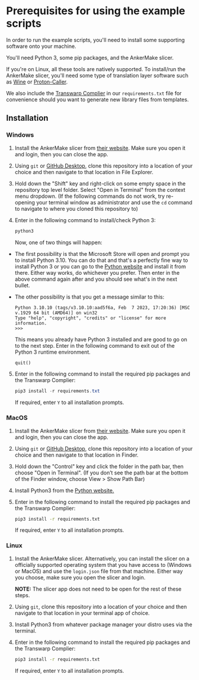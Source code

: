 # Prerequisites for using the example scripts

In order to run the example scripts, you'll need to install some supporting software onto your machine. 

You'll need Python 3, some pip packages, and the AnkerMake slicer. 

If you're on Linux, all these tools are natively supported. To install/run the AnkerMake slicer, you'll need some type of translation layer software such as [Wine](https://www.winehq.org/) or [Proton-Caller](https://github.com/caverym/proton-caller).

We also include the [Transwarp Complier](https://github.com/chrivers/transwarp) in our `requirements.txt` file for convenience should you want to generate new library files from templates.

## Installation

### Windows

1. Install the AnkerMake slicer from [their website](https://www.ankermake.com/software). Make sure you open it and login, then you can close the app.

2. Using `git` or [GitHub Desktop](https://desktop.github.com/), clone this repository into a location of your choice and then navigate to that location in File Explorer.

3. Hold down the "Shift" key and right-click on some empty space in the repository top level folder. Select "Open in Terminal" from the context menu dropdown. (If the following commands do not work, try re-opening your terminal window as administrator and use the `cd` command to navigate to where you cloned this repository to)

4. Enter in the following command to install/check Python 3:

   ```powershell
   python3
   ```

   Now, one of two things will happen:

- The first possibility is that the Microsoft Store will open and prompt you to install Python 3.10. You can do that and that's a perfectly fine way to install Python 3 or you can go to the [Python website](https://www.python.org/downloads/) and install it from there. Either way works, do whichever you prefer. Then enter in the above command again after and you should see what's in the next bullet.

- The other possibility is that you get a message similar to this:

  ```
  Python 3.10.10 (tags/v3.10.10:aad5f6a, Feb  7 2023, 17:20:36) [MSC v.1929 64 bit (AMD64)] on win32
  Type "help", "copyright", "credits" or "license" for more information.
  >>>
  ```

  This means you already have Python 3 installed and are good to go on to the next step. Enter in the following command to exit out of the Python 3 runtime environment.

  ```python
  quit()
  ```

5. Enter in the following command to install the required pip packages and the Transwarp Complier:

   ```powershell
   pip3 install -r requirements.txt
   ```

   If required, enter `Y` to all installation prompts.



### MacOS

1. Install the AnkerMake slicer from [their website](https://www.ankermake.com/software). Make sure you open it and login, then you can close the app.

2. Using `git` or [GitHub Desktop](https://desktop.github.com/), clone this repository into a location of your choice and then navigate to that location in Finder.

3. Hold down the "Control" key and click the folder in the path bar, then choose "Open in Terminal". (If you don’t see the path bar at the bottom of the Finder window, choose View > Show Path Bar)

4. Install Python3 from the [Python website.](https://www.python.org/downloads/macos/)

5. Enter in the following command to install the required pip packages and the Transwarp Complier:

   ```bash
   pip3 install -r requirements.txt
   ```

   If required, enter `Y` to all installation prompts.

### Linux

1. Install the AnkerMake slicer. Alternatively, you can install the slicer on a officially supported operating system that you have access to (Windows or MacOS) and use the `login.json` file from that machine. Either way you choose, make sure you open the slicer and login.

   **NOTE:** The slicer app does not need to be open for the rest of these steps.

2. Using `git`, clone this repository into a location of your choice and then navigate to that location in your terminal app of choice.

4. Install Python3 from whatever package manager your distro uses via the terminal.

5. Enter in the following command to install the required pip packages and the Transwarp Complier:

   ```bash
   pip3 install -r requirements.txt
   ```

   If required, enter `Y` to all installation prompts.